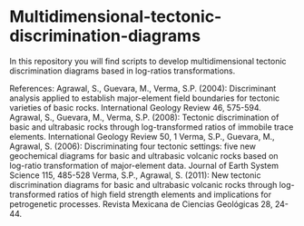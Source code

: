 # Multidimensional-tectonic-discrimination-diagrams
In this repository you will find scripts to develop multidimensional tectonic discrimination diagrams based in log-ratios transformations. 

References: 
Agrawal, S., Guevara, M., Verma, S.P. (2004): Discriminant analysis applied to establish major-element field boundaries for tectonic varieties of basic rocks. International Geology Review 46, 575-594. 
Agrawal, S., Guevara, M., Verma, S.P. (2008): Tectonic discrimination of basic and ultrabasic rocks through log-transformed ratios of immobile trace elements. International Geology Review 50, 1
Verma, S.P., Guevara, M., Agrawal, S. (2006): Discriminating four tectonic settings: five new geochemical diagrams for basic and ultrabasic volcanic rocks based on log-ratio transformation of major-element data. Journal of Earth System Science 115, 485-528
Verma, S.P., Agrawal, S. (2011): New tectonic discrimination diagrams for basic and ultrabasic volcanic rocks through log-transformed ratios of high field strength elements and implications for petrogenetic processes. Revista Mexicana de Ciencias Geológicas 28, 24-44.
